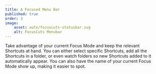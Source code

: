 ```yaml
---
title: A Focused Menu Bar
published: true
order: 3
image:
    asset: auto/focuscuts-statusbar.svg
    alt: FocusCuts Menubar
---
```

Take advantage of your current Focus Mode and keep the relevant Shortcuts at hand. You can either select specific 
Shortcuts, add all the Shortcuts in a folder, or even watch folders so new Shortcuts added to it automatically 
appear. You can 
also 
have the name of your current Focus Mode show up, making it easier to spot.